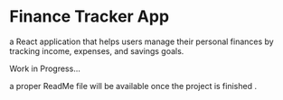 # Finance Tracker App

a React application that helps users manage their personal finances by tracking income, expenses, and savings goals.

Work in Progress...

a proper ReadMe file will be available once the project is finished .
